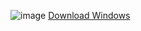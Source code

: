 ![image](https://user-images.githubusercontent.com/51504825/202917192-4856ccfc-a5e2-49cc-b5d0-2dda5fe68069.png)
[Download Windows](./downloads/notepad.exe)
